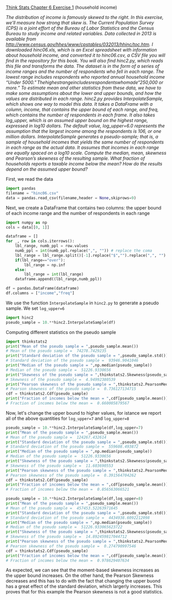 [Think Stats Chapter 6 Exercise 1](http://greenteapress.com/thinkstats2/html/thinkstats2007.html#toc60) (household income)

*The distribution of income is famously skewed to the right. In this exercise, we’ll measure how strong that skew is.
The Current Population Survey (CPS) is a joint effort of the Bureau of Labor Statistics and the Census Bureau to study income and related variables. Data collected in 2013 is available from http://www.census.gov/hhes/www/cpstables/032013/hhinc/toc.htm. I downloaded hinc06.xls, which is an Excel spreadsheet with information about household income, and converted it to hinc06.csv, a CSV file you will find in the repository for this book. You will also find hinc2.py, which reads this file and transforms the data.
The dataset is in the form of a series of income ranges and the number of respondents who fell in each range. The lowest range includes respondents who reported annual household income “Under $5000.” The highest range includes respondents who made “$250,000 or more.”
To estimate mean and other statistics from these data, we have to make some assumptions about the lower and upper bounds, and how the values are distributed in each range. hinc2.py provides InterpolateSample, which shows one way to model this data. It takes a DataFrame with a column, income, that contains the upper bound of each range, and freq, which contains the number of respondents in each frame.
It also takes log_upper, which is an assumed upper bound on the highest range, expressed in log10 dollars. The default value, log_upper=6.0 represents the assumption that the largest income among the respondents is 106, or one million dollars.
InterpolateSample generates a pseudo-sample; that is, a sample of household incomes that yields the same number of respondents in each range as the actual data. It assumes that incomes in each range are equally spaced on a log10 scale.
Compute the median, mean, skewness and Pearson’s skewness of the resulting sample. What fraction of households reports a taxable income below the mean? How do the results depend on the assumed upper bound?*

First, we read the data

```python
import pandas
filename = "hinc06.csv"
data = pandas.read_csv(filename,header = None,skiprows=9)
```

Next, we create a DataFrame that contains two columns: the upper bound of each income range and the number of respondents in each range

```python
import numpy as np
cols = data[[0, 1]]

dataframe = []
for _, row in cols.iterrows():
    lbl_range, numb_ppl = row.values
    numb_ppl = int(numb_ppl.replace(",", "")) # replace the coma
    lbl_range = lbl_range.split()[-1].replace("$","").replace(",", "")
    if(lbl_range=="over"):
        lbl_range = np.inf
    else:
        lbl_range = int(lbl_range)
    dataframe.append((lbl_range,numb_ppl))

df = pandas.DataFrame(dataframe)
df.columns = ["income","freq"]

```

We use the function `InterpolateSample` in `hinc2.py` to generate a pseudo sample. We set `log_upper=6`

```python
import hinc2
pseudo_sample = 10.**hinc2.InterpolateSample(df)
```

Computing different statistics on the pseudo sample

```python
import thinkstats2
print("Mean of the pseudo sample = ",pseudo_sample.mean())
# Mean of the pseudo sample =  74278.7429235
print("Standard deviation of the pseudo sample = ",pseudo_sample.std())
# Standard deviation of the pseudo sample =  93946.9041046
print("Median of the pseudo sample = ",np.median(pseudo_sample))
# Median of the pseudo sample =  51226.9330656
print("Skewness of the pseudo sample = ",thinkstats2.Skewness(pseudo_sample))
# Skewness of the pseudo sample =  4.94992380539
print("Pearson skewness of the pseudo sample = ",thinkstats2.PearsonMedianSkewness(pseudo_sample))
# Pearson skewness of the pseudo sample =  0.736127134715
cdf = thinkstats2.Cdf(pseudo_sample)
print("Fraction of incomes below the mean = ",cdf[pseudo_sample.mean()])
# Fraction of incomes below the mean =  0.660005879567
```

Now, let's change the upper bound to higher values, for istance we report all of the above quantities for `log_upper=7` and `log_upper=8`
      
```python
pseudo_sample = 10.**hinc2.InterpolateSample(df,log_upper=7)
print("Mean of the pseudo sample = ",pseudo_sample.mean())
# Mean of the pseudo sample =  124267.432614
print("Standard deviation of the pseudo sample = ",pseudo_sample.std())
# Standard deviation of the pseudo sample =  559608.493872
print("Median of the pseudo sample = ",np.median(pseudo_sample))
# Median of the pseudo sample =  51226.9330656
print("Skewness of the pseudo sample = ",thinkstats2.Skewness(pseudo_sample))
# Skewness of the pseudo sample =  11.603690553
print("Pearson skewness of the pseudo sample = ",thinkstats2.PearsonMedianSkewness(pseudo_sample))
# Pearson skewness of the pseudo sample =  0.391564704262
cdf = thinkstats2.Cdf(pseudo_sample)
print("Fraction of incomes below the mean = ",cdf[pseudo_sample.mean()])
# Fraction of incomes below the mean =  0.856563066521

pseudo_sample = 10.**hinc2.InterpolateSample(df,log_upper=8)
print("Mean of the pseudo sample = ",pseudo_sample.mean())
# Mean of the pseudo sample =  457453.52263971645
print("Standard deviation of the pseudo sample = ",pseudo_sample.std())
# Standard deviation of the pseudo sample =  4434938.6092212098
print("Median of the pseudo sample = ",np.median(pseudo_sample))
# Median of the pseudo sample =  51226.933065623722
print("Skewness of the pseudo sample = ",thinkstats2.Skewness(pseudo_sample))
# Skewness of the pseudo sample =  14.892459817044712
print("Pearson skewness of the pseudo sample = ",thinkstats2.PearsonMedianSkewness(pseudo_sample))
# Pearson skewness of the pseudo sample =  0.274790997546
cdf = thinkstats2.Cdf(pseudo_sample)
print("Fraction of incomes below the mean = ",cdf[pseudo_sample.mean()])
# Fraction of incomes below the mean =  0.978629407634
```

As expected, we can see that the moment-based skewness increases as the upper bound increases. On the other hand, the Pearson Skewness decreases and this has to do with the fact that changing the upper buond has a great effect of the standard deviation, which largerly increases.
This proves that for this example the Pearson  skewness is not a good statistics.
